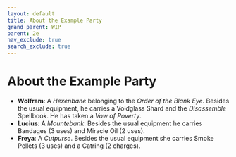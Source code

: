 ```yaml
---
layout: default
title: About the Example Party
grand_parent: WIP
parent: 2e
nav_exclude: true
search_exclude: true
---
```


# About the Example Party

- **Wolfram**: A _Hexenbane_ belonging to the _Order of the Blank Eye_. Besides the usual equipment, he carries a Voidglass Shard and the _Disassemble_ Spellbook. He has taken a _Vow of Poverty_. 
- **Lucius**: A _Mountebank_. Besides the usual equipment he carries Bandages (3 uses) and Miracle Oil (2 uses).
- **Freya**: A _Cutpurse_. Besides the usual equipment she carries Smoke Pellets (3 uses) and a Catring (2 charges).